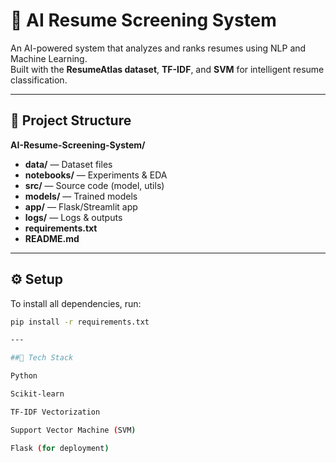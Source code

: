 # 🧠 AI Resume Screening System

An AI-powered system that analyzes and ranks resumes using NLP and Machine Learning.  
Built with the **ResumeAtlas dataset**, **TF-IDF**, and **SVM** for intelligent resume classification.

---

## 📁 Project Structure

**AI-Resume-Screening-System/**
- **data/** — Dataset files  
- **notebooks/** — Experiments & EDA  
- **src/** — Source code (model, utils)  
- **models/** — Trained models  
- **app/** — Flask/Streamlit app  
- **logs/** — Logs & outputs  
- **requirements.txt**  
- **README.md**

---

## ⚙️ Setup

To install all dependencies, run:
```bash
pip install -r requirements.txt

---

##🧰 Tech Stack

Python

Scikit-learn

TF-IDF Vectorization

Support Vector Machine (SVM)

Flask (for deployment)